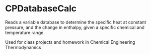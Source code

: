 # CPDatabaseCalc
Reads a variable database to determine the specific heat at constant pressure, and the change in enthalpy, given a specific chemical and temperature range.

Used for class projects and homework in Chemical Engineering Thermodynamics
